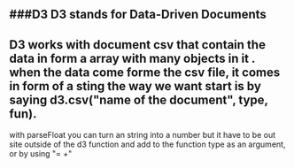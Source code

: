 ###D3
D3 stands for Data-Driven Documents
----------------------------------------------------------------
D3 works with document csv that contain the data in form a array with many objects in it .
when the data come forme the csv file, it comes in form of a sting
the way we want start is by saying d3.csv("name of the document", type, fun).
----------------------------------------------------------------
with parseFloat you can turn an string into a number but it have to be out site outside of the d3 function and add to the function type as an argument, or by using "= +" 
